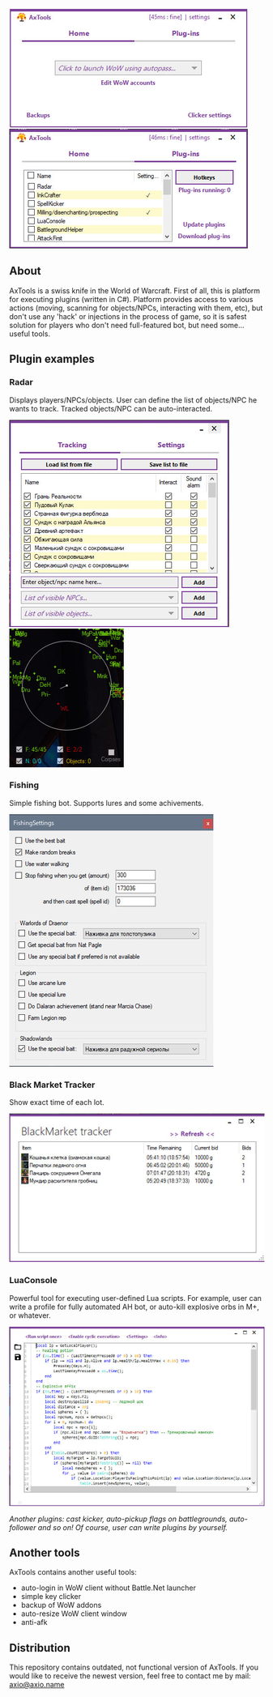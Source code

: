 ![Main window](https://github.com/casualshammy/AxTools/raw/master/_github/AxTools0.jpg)
![Main window](https://github.com/casualshammy/AxTools/raw/master/_github/AxTools1.jpg)

## About
AxTools is a swiss knife in the World of Warcraft. First of all, this is platform for executing plugins (written in C#).
Platform provides access to various actions (moving, scanning for objects/NPCs, interacting with them, etc), but don't use any 'hack' or injections in the process of game, so it is safest solution for players who don't need full-featured bot, but need some... useful tools.

## Plugin examples

### Radar
Displays players/NPCs/objects. User can define the list of objects/NPC he wants to track. Tracked objects/NPC can be auto-interacted.

![Radar (Options)](https://github.com/casualshammy/AxTools/raw/master/_github/AxTools-Radar-Options.jpg)
![Radar](https://github.com/casualshammy/AxTools/raw/master/_github/AxTools-Radar.jpg)

### Fishing
Simple fishing bot. Supports lures and some achivements.

![Fishing](https://github.com/casualshammy/AxTools/raw/master/_github/AxTools-Fishing.jpg)

### Black Market Tracker
Show exact time of each lot.

![BMT](https://github.com/casualshammy/AxTools/raw/master/_github/AxTools-BMT.jpg)

### LuaConsole
Powerful tool for executing user-defined Lua scripts. For example, user can write a profile for fully automated AH bot, or auto-kill explosive orbs in M+, or whatever.

![LuaConsole](https://github.com/casualshammy/AxTools/raw/master/_github/AxTools-LuaConsole.jpg)

*Another plugins: cast kicker, auto-pickup flags on battlegrounds, auto-follower and so on! Of course, user can write plugins by yourself.*

## Another tools
AxTools contains another useful tools:
  - auto-login in WoW client without Battle.Net launcher
  - simple key clicker
  - backup of WoW addons
  - auto-resize WoW client window
  - anti-afk

## Distribution
This repository contains outdated, not functional version of AxTools. If you would like to receive the newest version, feel free to contact me by mail: axio@axio.name
